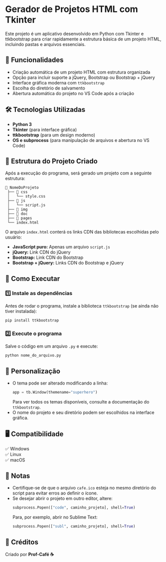 # Gerador de Projetos HTML com Tkinter

Este projeto é um aplicativo desenvolvido em Python com Tkinter e ttkbootstrap para criar rapidamente a estrutura básica de um projeto HTML, incluindo pastas e arquivos essenciais.

## 📌 Funcionalidades
- Criação automática de um projeto HTML com estrutura organizada
- Opção para incluir suporte a jQuery, Bootstrap ou Bootstrap + jQuery
- Interface gráfica moderna com `ttkbootstrap`
- Escolha do diretório de salvamento
- Abertura automática do projeto no VS Code após a criação

## 🛠 Tecnologias Utilizadas
- **Python 3**
- **Tkinter** (para interface gráfica)
- **ttkbootstrap** (para um design moderno)
- **OS e subprocess** (para manipulação de arquivos e abertura no VS Code)

## 📂 Estrutura do Projeto Criado
Após a execução do programa, será gerado um projeto com a seguinte estrutura:
```
📂 NomeDoProjeto
 ├── 📂 css
 │   └── style.css
 ├── 📂 js
 │   └── script.js
 ├── 📂 img
 ├── 📂 doc
 ├── 📂 pages
 └── index.html
```

O arquivo `index.html` conterá os links CDN das bibliotecas escolhidas pelo usuário:
- **JavaScript puro:** Apenas um arquivo `script.js`
- **jQuery:** Link CDN do jQuery
- **Bootstrap:** Link CDN do Bootstrap
- **Bootstrap + jQuery:** Links CDN do Bootstrap e jQuery

## 🚀 Como Executar
### 1️⃣ Instale as dependências
Antes de rodar o programa, instale a biblioteca `ttkbootstrap` (se ainda não tiver instalada):
```sh
pip install ttkbootstrap
```

### 2️⃣ Execute o programa
Salve o código em um arquivo `.py` e execute:
```sh
python nome_do_arquivo.py
```

## 🎨 Personalização
- O tema pode ser alterado modificando a linha:
  ```python
  app = tb.Window(themename="superhero")
  ```
  Para ver todos os temas disponíveis, consulte a documentação do `ttkbootstrap`.
- O nome do projeto e seu diretório podem ser escolhidos na interface gráfica.

## 🖥️ Compatibilidade
✅ Windows  
✅ Linux  
✅ macOS  

## 📝 Notas
- Certifique-se de que o arquivo `cafe.ico` esteja no mesmo diretório do script para evitar erros ao definir o ícone.
- Se desejar abrir o projeto em outro editor, altere:
  ```python
  subprocess.Popen(["code", caminho_projeto], shell=True)
  ```
  Para, por exemplo, abrir no Sublime Text:
  ```python
  subprocess.Popen(["subl", caminho_projeto], shell=True)
  ```

## 📢 Créditos
Criado por **Prof-Café ☕**

